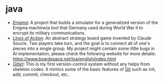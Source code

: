 # java
+ [_Enigma_](https://github.com/yulanrong/java/tree/main/enigma): A project that builds a simulator for a generalized version of the Enigma machine(a tool that Germany used during World War II to encrypt its military communications. 
+ [_Lines of Action_](https://github.com/yulanrong/java/tree/main/loa): An abstract strategy board game invented by Claude Soucie. Two players take turn, and the goal is to connect all of one's pieces into a single group. My project might contain some little bugs in AI implementation, please check the following website for more details: https://www.boardspace.net/loa/english/index.html
+ [_Gitlet_](https://github.com/yulanrong/java/tree/main/gitlet): This is my first version-control system without any helps from skeleton codes. It mimics some of the basic features of [Git](http://git-scm.com) such as init, add, commit, checkout, etc..
